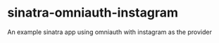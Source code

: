 sinatra-omniauth-instagram
==========================

An example sinatra app using omniauth with instagram as the provider
